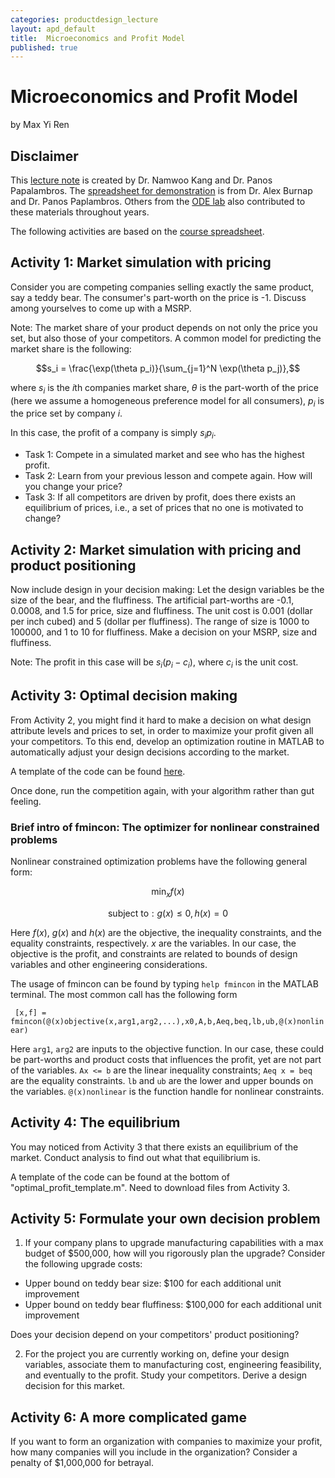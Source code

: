 ```yaml
---
categories: productdesign_lecture
layout: apd_default
title:  Microeconomics and Profit Model
published: true
---
```

<style TYPE="text/css">
code.has-jax {font: inherit; font-size: 100%; background: inherit; border: inherit;}
</style>
<script type="text/x-mathjax-config">
MathJax.Hub.Config({
    tex2jax: {
        inlineMath: [['$','$'], ['\\(','\\)']],
        skipTags: ['script', 'noscript', 'style', 'textarea', 'pre'] // removed 'code' entry
    }
});
MathJax.Hub.Queue(function() {
    var all = MathJax.Hub.getAllJax(), i;
    for(i = 0; i < all.length; i += 1) {
        all[i].SourceElement().parentNode.className += ' has-jax';
    }
});
</script>
<script type="text/javascript" src="http://cdn.mathjax.org/mathjax/latest/MathJax.js?config=TeX-AMS-MML_HTMLorMML"></script>


# Microeconomics and Profit Model
by Max Yi Ren

## Disclaimer
This [lecture note][1] is created by Dr. Namwoo Kang and Dr. Panos Papalambros. 
The [spreadsheet for demonstration][2] is from Dr. Alex Burnap and Dr. Panos Paplambros. 
Others from the [ODE lab][3] also contributed to these materials throughout years. 

The following activities are based on the [course spreadsheet][4].

## Activity 1: Market simulation with pricing
Consider you are competing companies selling 
exactly the same product, say a teddy bear. The consumer's part-worth on the price is -1. Discuss
among yourselves to come up with a MSRP. 

Note: The market share of your product depends on not only the price you set, but also those of your 
competitors. A common model for predicting the market share is the following:

$$s_i = \frac{\exp(\theta p_i)}{\sum_{j=1}^N \exp(\theta p_j)},$$

where $s_i$ is the $i$th companies market share, $\theta$ is the part-worth of the price 
(here we assume a homogeneous preference model for all consumers), $p_i$ is the price set by
company $i$. 

In this case, the profit of a company is simply $s_ip_i$.

* Task 1: Compete in a simulated market and see who has the highest profit. 
* Task 2: Learn from your previous lesson and compete again. How will you change your price?
* Task 3: If all competitors are driven by profit, does there exists an equilibrium of prices, 
i.e., a set of prices that no one is motivated to change?

## Activity 2: Market simulation with pricing and product positioning
Now include design in your decision making: Let the design variables be the size of the bear, and
the fluffiness. The artificial part-worths are -0.1, 0.0008, and 1.5 for price, size and fluffiness.
The unit cost is 0.001 (dollar per inch cubed) and 5 (dollar per fluffiness). The range of size is 
1000 to 100000, and 1 to 10 for fluffiness. Make a decision on your MSRP, size and fluffiness. 

Note: The profit in this case will be $s_i(p_i-c_i)$, where $c_i$ is the unit cost.

## Activity 3: Optimal decision making
From Activity 2, you might find it hard to make a decision on what design attribute levels
and prices to set, in order to maximize your profit given all your competitors. 
To this end, develop an optimization routine in MATLAB to automatically adjust your
design decisions according to the market. 

A template of the code can be found [here][5].

Once done, run the competition again, with your algorithm rather than gut feeling.

### Brief intro of fmincon: The optimizer for nonlinear constrained problems
Nonlinear constrained optimization problems have the following general form:

$$\min_x f(x)$$

$$\text{subject to}: g(x)\leq 0, h(x)=0$$ 

Here $f(x)$, $g(x)$ and $h(x)$ are the objective, the inequality constraints, and the
equality constraints, respectively. $x$ are the variables. In our case, the objective
is the profit, and constraints are related to bounds of design variables and other 
engineering considerations.

The usage of fmincon can be found by typing ```help fmincon``` in the MATLAB terminal. 
The most common call has the following form

``` [x,f] = fmincon(@(x)objective(x,arg1,arg2,...),x0,A,b,Aeq,beq,lb,ub,@(x)nonlinear)```

Here ```arg1```, ```arg2``` are inputs to the objective function. In our case, these
could be part-worths and product costs that influences the profit, yet are not part of 
the variables. ```Ax <= b``` are the linear inequality constraints; ```Aeq x = beq``` are the 
equality constraints.  ```lb``` and ```ub``` are the lower and upper bounds on the variables.
```@(x)nonlinear``` is the function handle for nonlinear constraints.

## Activity 4: The equilibrium
You may noticed from Activity 3 that there exists an equilibrium of the market. Conduct
analysis to find out what that equilibrium is. 

A template of the code can be found at the bottom of "optimal_profit_template.m". Need to 
download files from Activity 3.

## Activity 5: Formulate your own decision problem
1. If your company plans to upgrade manufacturing capabilities with a max budget of $500,000, how 
will you rigorously plan the upgrade? Consider the following upgrade costs:

* Upper bound on teddy bear size: $100 for each additional unit improvement
* Upper bound on teddy bear fluffiness: $100,000 for each additional unit improvement

Does your decision depend on your competitors' product positioning?

2. For the project you are currently working on, define your design variables, associate them to 
manufacturing cost, engineering feasibility, and eventually to the profit. Study your competitors. Derive
a design decision for this market. 

## Activity 6: A more complicated game
If you want to form an organization with companies to maximize your profit, 
how many companies will you include in the organization? Consider a penalty of $1,000,000 for betrayal.


[1]: /_teaching/productdesign/ProfitModel.pptx
[2]: /_teaching/productdesign/BeamProfitMaximizationExample.xlsx
[3]: http://ode.engin.umich.edu
[4]: https://docs.google.com/spreadsheets/d/1sCL38r9I73seXU7IXAj6VPdroeFTddfsGBVgFXyvBMA/edit#gid=5391810
[5]: /_teaching/productdesign/optimal_profit_template.zip